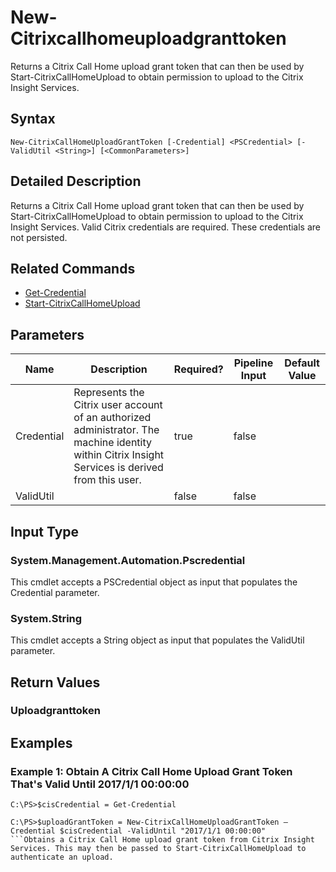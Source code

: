 ﻿
# New-Citrixcallhomeuploadgranttoken
Returns a Citrix Call Home upload grant token that can then be used by Start-CitrixCallHomeUpload to obtain permission to upload to the Citrix Insight Services.
## Syntax
```
New-CitrixCallHomeUploadGrantToken [-Credential] <PSCredential> [-ValidUtil <String>] [<CommonParameters>]
```
## Detailed Description
Returns a Citrix Call Home upload grant token that can then be used by Start-CitrixCallHomeUpload to obtain permission to upload to the Citrix Insight Services. Valid Citrix credentials are required. These credentials are not persisted.


## Related Commands

* [Get-Credential](./Get-Credential/)
* [Start-CitrixCallHomeUpload](./Start-CitrixCallHomeUpload/)
## Parameters
| Name   | Description | Required? | Pipeline Input | Default Value |
| --- | --- | --- | --- | --- |
| Credential | Represents the Citrix user account of an authorized administrator.  The machine identity within Citrix Insight Services is derived from this user. | true | false |  |
| ValidUtil |  | false | false |  |

## Input Type

### System.Management.Automation.Pscredential
This cmdlet accepts a PSCredential object as input that populates the Credential parameter.
### System.String
This cmdlet accepts a String object as input that populates the ValidUtil parameter.
## Return Values

### Uploadgranttoken

## Examples

### Example 1: Obtain A Citrix Call Home Upload Grant Token That's Valid Until 2017/1/1 00:00:00
```
C:\PS>$cisCredential = Get-Credential

C:\PS>$uploadGrantToken = New-CitrixCallHomeUploadGrantToken –Credential $cisCredential -ValidUntil "2017/1/1 00:00:00"
```Obtains a Citrix Call Home upload grant token from Citrix Insight Services. This may then be passed to Start-CitrixCallHomeUpload to authenticate an upload.
